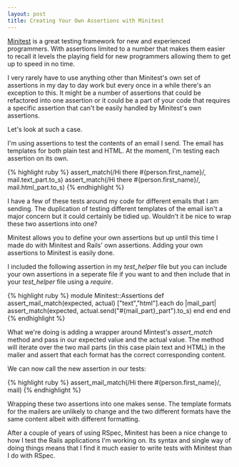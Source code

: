 ```yaml
---
layout: post
title: Creating Your Own Assertions with Minitest
---
```


[Minitest](https://github.com/seattlerb/minitest) is a great testing framework for new and experienced programmers. With assertions limited to a number that makes them easier to recall it levels the playing field for new programmers allowing them to get up to speed in no time.

I very rarely have to use anything other than Minitest's own set of assertions in my day to day work but every once in a while there's an exception to this. It might be a number of assertions that could be refactored into one assertion or it could be a part of your code that requires a specific assertion that can't be easily handled by Minitest's own assertions.

Let's look at such a case.

I'm using assertions to test the contents of an email I send. The email has templates for both plain test and HTML. At the moment, I'm testing each assertion on its own.

{% highlight ruby %}
assert_match(/Hi there #{person.first_name}/, mail.text_part.to_s)
assert_match(/Hi there #{person.first_name}/, mail.html_part.to_s)
{% endhighlight %}

I have a few of these tests around my code for different emails that I am sending. The duplication of testing different templates of the email isn't a major concern but it could certainly be tidied up. Wouldn't it be nice to wrap these two assertions into one?

Minitest allows you to define your own assertions but up until this time I made do with Minitest and Rails' own assertions. Adding your own assertions to Minitest is easily done.

I included the following assertion in my *test_helper* file but you can include your own assertions in a seperate file if you want to and then include that in your *test_helper* file using a *require*.

{% highlight ruby %}
module Minitest::Assertions
  def assert_mail_match(expected, actual)
    ["text","html"].each do |mail_part|
      assert_match(expected, actual.send("#{mail_part}_part").to_s)
    end
  end
end
{% endhighlight %}

What we're doing is adding a wrapper around Mintest's *assert_match* method and pass in our expected value and the actual value. The method will iterate over the two mail parts (in this case plain text and HTML) in the mailer and assert that each format has the correct corresponding content.

We can now call the new assertion in our tests:

{% highlight ruby %}
assert_mail_match(/Hi there #{person.first_name}/, mail)
{% endhighlight %}

Wrapping these two assertions into one makes sense. The template formats for the mailers are unlikely to change and the two different formats have the same content albeit with different formatting.

After a couple of years of using RSpec, Minitest has been a nice change to how I test the Rails applications I'm working on. Its syntax and single way of doing things means that I find it much easier to write tests with Minitest than I do with RSpec.
